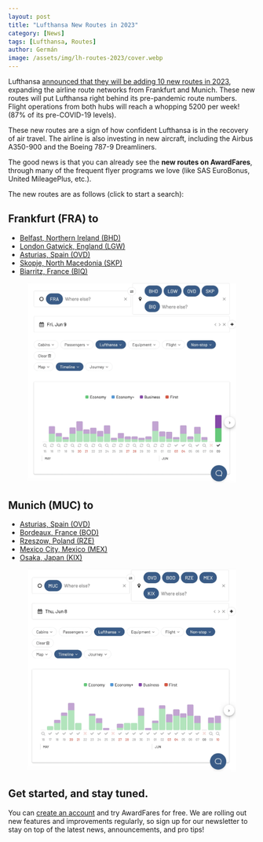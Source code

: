 ```yaml
---
layout: post
title: "Lufthansa New Routes in 2023"
category: [News]
tags: [Lufthansa, Routes]
author: Germán
image: /assets/img/lh-routes-2023/cover.webp
---
```


Lufthansa [announced that they will be adding 10 new routes in 2023](https://www.lufthansagroup.com/en/newsroom/releases/finance/lufthansa-5200-connections-more-to-205-destinations-in-summer-2023.html), expanding the airline route networks from Frankfurt and Munich. These new routes will put Lufthansa right behind its pre-pandemic route numbers. Flight operations from both hubs will reach a whopping 5200 per week! (87% of its pre-COVID-19 levels).

These new routes are a sign of how confident Lufthansa is in the recovery of air travel. The airline is also investing in new aircraft, including the Airbus A350-900 and the Boeing 787-9 Dreamliners.

The good news is that you can already see the **new routes on AwardFares**, through many of the frequent flyer programs we love (like SAS EuroBonus, United MileagePlus, etc.). 

The new routes are as follows (click to start a search):


## Frankfurt (FRA) to

* <a href="https://awardfares.com/search?FRA.BHD.;a:LH;x:0" target="_blank">Belfast, Northern Ireland (BHD)</a>
* <a href="https://awardfares.com/search?FRA.LGW.;a:LH;x:0" target="_blank">London Gatwick, England (LGW)</a>
* <a href="https://awardfares.com/search?FRA.OVD.;a:LH;x:0" target="_blank">Asturias, Spain (OVD)</a>
* <a href="https://awardfares.com/search?FRA.SKP.;a:LH;x:0" target="_blank">Skopje, North Macedonia (SKP)</a>
* <a href="https://awardfares.com/search?FRA.BIQ.;a:LH;x:0" target="_blank">Biarritz, France (BIQ)</a>

<figure>
<img src="/assets/img/lh-routes-2023/lh-routes-fra.webp" alt="Lufthansa new routes in 2023 from Frankfurt (FRA)." />
</figure>


## Munich (MUC) to

* <a href="https://awardfares.com/search?MUC.OVD.;a:LH;x:0" target="_blank">Asturias, Spain (OVD)</a>
* <a href="https://awardfares.com/search?MUC.BOD.;a:LH;x:0" target="_blank">Bordeaux, France (BOD)</a>
* <a href="https://awardfares.com/search?MUC.RZE.;a:LH;x:0" target="_blank">Rzeszow, Poland (RZE)</a>
* <a href="https://awardfares.com/search?MUC.MEX.;a:LH;x:0" target="_blank">Mexico City, Mexico (MEX)</a>
* <a href="https://awardfares.com/search?MUC.KIX.;a:LH;x:0" target="_blank">Osaka, Japan (KIX)</a>


<figure>
<img src="/assets/img/lh-routes-2023/lh-routes-muc.webp" alt="Lufthansa new routes in 2023 from Munich (MUC)." />
</figure>

## Get started, and stay tuned.

You can [create an account](https://awardfares.com/signup) and try AwardFares for free. We are rolling out new features and improvements regularly, so sign up for our newsletter to stay on top of the latest news, announcements, and pro tips!